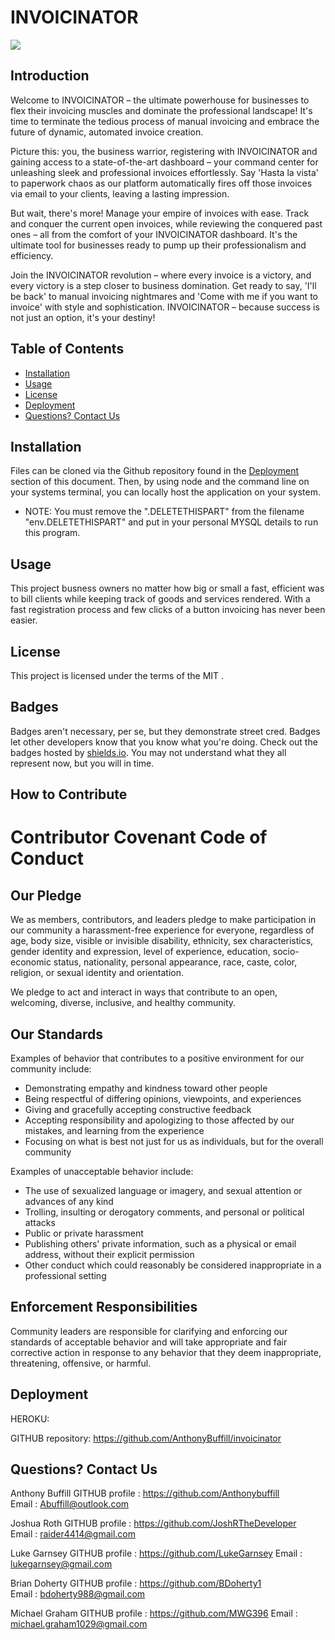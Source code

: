 # INVOICINATOR
 ![](https://img.shields.io/badge/javascript-MIT-blue)

 
## Introduction
   
  Welcome to INVOICINATOR – the ultimate powerhouse for businesses to flex their invoicing muscles and dominate the professional landscape! It's time to terminate the tedious process of manual invoicing and embrace the future of dynamic, automated invoice creation.

Picture this: you, the business warrior, registering with INVOICINATOR and gaining access to a state-of-the-art dashboard – your command center for unleashing sleek and professional invoices effortlessly. Say 'Hasta la vista' to paperwork chaos as our platform automatically fires off those invoices via email to your clients, leaving a lasting impression.

But wait, there's more! Manage your empire of invoices with ease. Track and conquer the current open invoices, while reviewing the conquered past ones – all from the comfort of your INVOICINATOR dashboard. It's the ultimate tool for businesses ready to pump up their professionalism and efficiency.

Join the INVOICINATOR revolution – where every invoice is a victory, and every victory is a step closer to business domination. Get ready to say, 'I'll be back' to manual invoicing nightmares and 'Come with me if you want to invoice' with style and sophistication. INVOICINATOR – because success is not just an option, it's your destiny!

## Table of Contents 

- [Installation](#installation)
- [Usage](#usage)
- [License](#license)
- [Deployment](#deployment)
- [Questions? Contact Us](#questions-contact-us)


## Installation

  Files can be cloned via the Github repository found in the [Deployment](#deployment) section of this document. Then, by using node and the command line on your systems terminal, you can locally host the application on your system.
  * NOTE:  You must remove the ".DELETETHISPART" from the filename "env.DELETETHISPART" and put in your personal MYSQL details to run this program.



## Usage

This project busness owners no matter how big or small a fast, efficient was to bill clients while keeping track of goods and services rendered.  With a fast registration process and few clicks of a button invoicing has never been easier.

## License

This project is licensed under the terms of the MIT .



## Badges

Badges aren't necessary, per se, but they demonstrate street cred. Badges let other developers know that you know what you're doing. Check out the badges hosted by [shields.io](https://shields.io/). You may not understand what they all represent now, but you will in time.

## How to Contribute

# Contributor Covenant Code of Conduct

## Our Pledge

We as members, contributors, and leaders pledge to make participation in our
community a harassment-free experience for everyone, regardless of age, body
size, visible or invisible disability, ethnicity, sex characteristics, gender
identity and expression, level of experience, education, socio-economic status,
nationality, personal appearance, race, caste, color, religion, or sexual
identity and orientation.

We pledge to act and interact in ways that contribute to an open, welcoming,
diverse, inclusive, and healthy community.

## Our Standards

Examples of behavior that contributes to a positive environment for our
community include:

* Demonstrating empathy and kindness toward other people
* Being respectful of differing opinions, viewpoints, and experiences
* Giving and gracefully accepting constructive feedback
* Accepting responsibility and apologizing to those affected by our mistakes,
  and learning from the experience
* Focusing on what is best not just for us as individuals, but for the overall
  community

Examples of unacceptable behavior include:

* The use of sexualized language or imagery, and sexual attention or advances of
  any kind
* Trolling, insulting or derogatory comments, and personal or political attacks
* Public or private harassment
* Publishing others' private information, such as a physical or email address,
  without their explicit permission
* Other conduct which could reasonably be considered inappropriate in a
  professional setting

## Enforcement Responsibilities

Community leaders are responsible for clarifying and enforcing our standards of
acceptable behavior and will take appropriate and fair corrective action in
response to any behavior that they deem inappropriate, threatening, offensive,
or harmful.

## Deployment

HEROKU:

GITHUB repository: https://github.com/AnthonyBuffill/invoicinator

## Questions? Contact Us

Anthony Buffill
GITHUB profile : https://github.com/Anthonybuffill  
Email : Abuffill@outlook.com

Joshua Roth
GITHUB profile : https://github.com/JoshRTheDeveloper  
Email : raider4414@gmail.com

Luke Garnsey
GITHUB profile : https://github.com/LukeGarnsey 
Email : lukegarnsey@gmail.com

Brian Doherty
GITHUB profile : https://github.com/BDoherty1  
Email : bdoherty988@gmail.com

Michael Graham
GITHUB profile : https://github.com/MWG396 
Email : michael.graham1029@gmail.com














